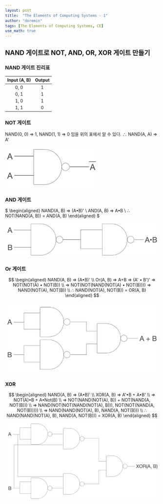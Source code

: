 ```yaml
---
layout: post
title:  "The Elements of Computing Systems - 1"
author: "doremin"
tags: [The Elements of Computing Systems, CE]
use_math: true
---
```


## NAND 게이트로 NOT, AND, OR, XOR 게이트 만들기
### NAND 게이트 진리표

|Input (A, B)|Output|
|:--:|:--:|
|0, 0|1|
|0, 1|1|
|1, 0|1|
|1, 1|0|

### NOT 게이트
NAND(0, 0) => 1, NAND(1, 1) => 0 임을 위의 표에서 알 수 있다.
∴ NAND(A, A) => A'

![NANDToNOT](/assets/images/2020-12-28-1.png)

### AND 게이트

$
\begin{aligned}
NAND(A,  B) => (A•B)'   \\
AND(A,  B) => A•B  \\
∴ NOT(NAND(A,  B)) = AND(A, B)
\end{aligned}
$

![NANDToAND](/assets/images/2020-12-28-2.png)

### Or 게이트

$$
\begin{aligned}
NAND(A,  B) => (A•B)'   \\
Or(A,  B) => A+B => (A'  •  B')' => NOT(NOT(A)  •   NOT(B))  \\
=> NOT(NOT(NAND(NOT(A)  •  NOT(B)))) => NAND(NOT(A),  NOT(B))  \\
∴ NAND(NOT(A),  NOT(B)) = OR(A,  B)
\end{aligned}
$$

![NANDToOR](/assets/images/2020-12-28-3.png)

### XOR

$$
 \begin{aligned}
NAND(A,  B) => (A•B)'   \\
XOR(A,  B) => A'•B  +  A•B' \\
=> NOT(A)•B  +  A•Not(B)  \\ 
=> NOT(NAND(NOT(A),  B)) + NOT(NAND(A,  NOT(B)))   \\
=> NAND(NOT(NOT(NAND(NOT(A),  B))), NOT(NOT(NAND(A,  NOT(B)))))   \\
=> NAND(NAND(NOT(A),  B), NAND(A,  NOT(B)))   \\
∴ NAND(NAND(NOT(A),  B), NAND(A,  NOT(B))) = XOR(A,  B)
 \end{aligned}
$$

![NANDToXOR](/assets/images/2020-12-28-4.png)
